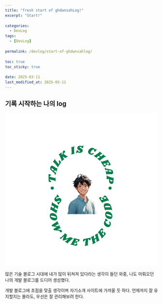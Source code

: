 ```yaml
---
title: "fresh start of ghdwnsahLog!"
excerpt: "Start!"

categories:
  - DevLog
tags:
  - [DevLog]

permalink: /devlog/start-of-ghdwnsahlog/

toc: true
toc_sticky: true

date: 2025-03-11
last_modified_at: 2025-03-11
---
```


## 기록 시작하는 나의 log

![ghdwnsah](/assets/images/ghdwnsah.png)

많은 기술 블로그 시대에 내가 많이 뒤쳐져 있다라는 생각이 들던 와중, 나도 미뤄오던 나의 개발 블로그를 드디어 생성했다. 

개발 블로그에 초점을 맞출 생각이며 자기소개 사이트에 가까울 듯 하다.
언제까지 잘 유지할지는 몰라도, 우선은 잘 관리해보려 한다.